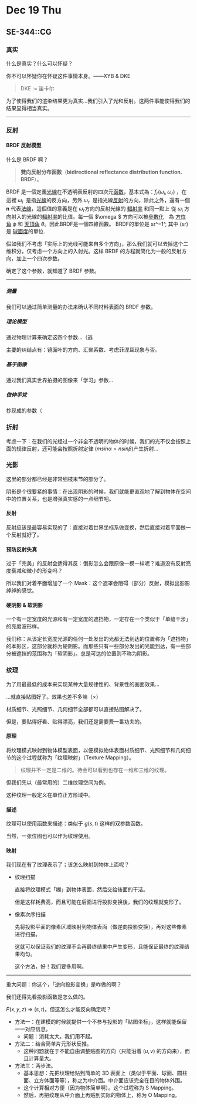 # Dec 19 Thu

## SE-344::CG

### 真实

什么是真实？什么可以怀疑？

你不可以怀疑你在怀疑这件事情本身。——XYB & DKE

>   DKE := 笛卡尔

为了使得我们的渲染结果更为真实…我们引入了光和反射。这两件事能使得我们的结果显得相当真实。

---

### 反射

#### BRDF 反射模型

什么是 BRDF 啊？

>   **雙向反射分布函數**（**bidirectional reflectance distribution function**、**BRDF**）。

BRDF 是一個定義[光線](https://zh.wikipedia.org/wiki/光)在不透明表反射的四次元[函數](https://zh.wikipedia.org/wiki/函數)，基本式為：${\displaystyle {f_{r}(\omega _{i},\omega _{r})\ }}$，在這裡 ${\displaystyle \omega _{i}\ }$ 是指[光線](https://zh.wikipedia.org/wiki/光線)的反方向，另外  ${\displaystyle \omega _{r}\ }$ 是指光線[反射](https://zh.wikipedia.org/wiki/反射)的方向，除此之外，還有一個 ${\displaystyle \mathbf {n} }$ 代表[法線](https://zh.wikipedia.org/wiki/法线)，這個值的意義是在 ${\displaystyle \omega _{\text{r}}}$方向的反射光線的 [輻射率](https://zh.wikipedia.org/wiki/辐射率) 和同一點上 從 ${\displaystyle \omega _{\text{i}}}$ 方向射入的光線的[輻射率](https://zh.wikipedia.org/wiki/辐射率)的比值。每一個 $\omega $ 方向可以被[參數化](https://zh.wikipedia.org/w/index.php?title=参数化&action=edit&redlink=1)　為 [方位角](https://zh.wikipedia.org/wiki/方位角) $\phi$ 和 [天頂角](https://zh.wikipedia.org/wiki/天頂角)  $\theta$。因此BRDF是一個四維函數。 BRDF的單位是 sr^−1^, 其中 (sr) 是 [球面度](https://zh.wikipedia.org/wiki/球面度)的單位.

假如我们不考虑「实际上的光线可能来自多个方向」，那么我们就可以去掉这个二维积分，仅考虑一个方向上的入射光。这样 BRDF 的方程就简化为一般的反射方向，加上一个四次参数。

确定了这个参数，就知道了 BRDF 参数。

---

##### 测量

我们可以通过简单测量的办法来确认不同材料表面的 BRDF 参数。

##### 理论模型

通过物理计算来确定这四个参数…（逃

主要的纠结点有：镜面叶的方向、汇聚系数、考虑菲涅耳现象与否。

##### 基于图像

通过我们真实世界拍摄的图像来「学习」参数…

##### 做伸手党

抄现成的参数（

### 折射

考虑一下：在我们的光经过一个非全不透明的物体的时候，我们的光不仅会按照上面的规律反射，还可能会按照折射定律 ($m sin\alpha = n sin\beta$)产生折射…

### 光影

这里的部分都已经是非常细枝末节的部分了。

阴影是个很要紧的事情：在出现阴影的时候，我们就能更直观地了解到物体在空间中的位置关系，也是增强真实感的一点细节吧。

#### 反射

反射应该是最容易实现的了：直接对着世界坐标系做变换，然后直接对着平面做一个反射就好了。

#### 预防反射失真

过于「完美」的反射会适得其反：倒影怎么会跟原像一模一样呢？难道没有反射亮度衰减和微小的形变吗？

所以我们对着平面增加了一个 Mask：这个遮罩会阻碍（部分）反射，模拟出影影绰绰的感觉。

#### 硬阴影 & 软阴影

一个有一定宽度的光源和有一定宽度的遮挡物，一定存在一个类似于「单缝干涉」的亮度波形样。

我们称：从该定长宽度光源的任何一处发出的光都无法到达的位置称为「遮挡物」的本影区，这部分就称为硬阴影。而那些只有一些部分发出的光能到达，有一些部分被遮挡的范围称为「软阴影」。总是可达的位置则不称为阴影。

### 纹理

为了用最最低的成本来实现某种大量规律性的、背景性的画面效果…

…就直接贴图好了。效果也差不多嘛（×）

材质细节、光照细节、几何细节全部都可以直接贴图解决了。

但是，要贴得好看、贴得漂亮，我们还是需要费一番功夫的。

#### 原理

将纹理模式映射到物体模型表面，以便模拟物体表面材质细节、光照细节和几何细节的这个过程就称为「纹理映射」（Texture Mapping）。

>   纹理并不一定是二维的。待会可以看到也存在一维和三维的纹理。

但我们先以（最常用的）二维纹理空间为例。

这种纹理一般定义在单位正方形域中。

#### 描述

纹理可以使用函数来描述：类似于 $g(s, t)$ 这样的双参数函数。

当然，一张位图也可以作为纹理使用。

#### 映射

我们现在有了纹理表示了；该怎么映射到物体上面呢？

*   纹理扫描

    直接将纹理模式「糊」到物体表面，然后交给後面的干活。

    但是这样耗费高，而且可能在后面进行投影变换後，我们的纹理就变形了。

*   像素次序扫描

    先将投影平面的像素区域映射到物体表面（做逆向投影变换），再对这些像素进行扫描。

    这就可以保证我们的纹理不会再最终结果中产生变形，且能保证最终的纹理结果均匀。

    这个方法，好！我们要多用啊。

---

重大问题：你这个，「逆向投影变换」是咋做的啊？

我们还得先看投影函数是怎么做的。

$P(x, y, z)$ => $(s, t)$。但这怎么才能反向确定呢？

*   方法一：在建模的时候就提供一个不参与投影的「贴图坐标」，这样就能保留一一对应信息。
    *   问题：消耗太大。我们用不起。
*   方法二：结合简单片元形状反推。
    *   这种问题就在于不能自由调整贴图的方向（只能沿着 $(u, v)$ 的方向来），而且计算量大。
*   方法三：两步法。
    *   基本思想：先把纹理给贴到简单的 3D 表面上（类似于平面、球面、圆柱面、立方体面等等），称之为中介面。中介面应该完全在目的物体外围。
    *   这个计算相对方便（因为物体简单啊）。这个过程称为 S Mapping。
    *   然后，再把纹理从中介面上再贴到实际的物体上，称为 O Mapping。